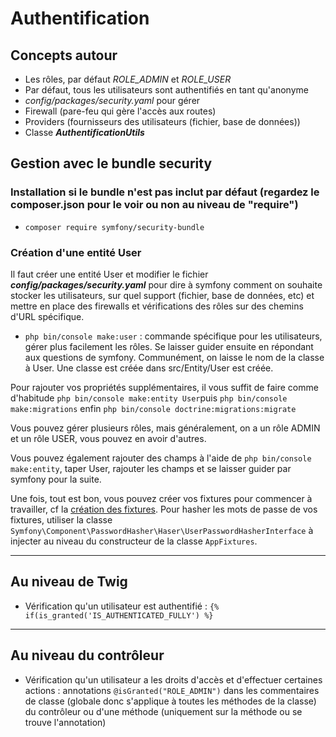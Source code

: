 
# Authentification

## Concepts autour

- Les rôles, par défaut *ROLE_ADMIN* et *ROLE_USER*
- Par défaut, tous les utilisateurs sont authentifiés en tant qu'anonyme
- *config/packages/security.yaml* pour gérer
- Firewall (pare-feu qui gère l'accès aux routes)
- Providers (fournisseurs des utilisateurs (fichier, base de données))
- Classe ***AuthentificationUtils***

## Gestion avec le bundle security

### Installation si le bundle n'est pas inclut par défaut (regardez le composer.json pour le voir ou non au niveau de "require")

- `composer require symfony/security-bundle`

### Création d'une entité User

Il faut créer une entité User et modifier le fichier ***config/packages/security.yaml*** pour dire à symfony comment on souhaite stocker les utilisateurs, sur quel support (fichier, base de données, etc) et mettre en place des firewalls et vérifications des rôles sur des chemins d'URL spécifique.

- `php bin/console make:user` : commande spécifique pour les utilisateurs, gérer plus facilement les rôles. Se laisser guider ensuite en répondant aux questions de symfony. Communément, on laisse le nom de la classe à User.
Une classe est créée dans src/Entity/User est créée.

Pour rajouter vos propriétés supplémentaires, il vous suffit de faire comme d'habitude `php bin/console make:entity User`puis `php bin/console make:migrations` enfin `php bin/console doctrine:migrations:migrate`

Vous pouvez gérer plusieurs rôles, mais généralement, on a un rôle ADMIN et un rôle USER, vous pouvez en avoir d'autres.

Vous pouvez également rajouter des champs à l'aide de `php bin/console make:entity`, taper User, rajouter les champs et se laisser guider par symfony pour la suite.

Une fois, tout est bon, vous pouvez créer vos fixtures pour commencer à travailler, cf la [création des fixtures](../doctrine/README.md).
Pour hasher les mots de passe de vos fixtures, utiliser la classe `Symfony\Component\PasswordHasher\Haser\UserPasswordHasherInterface` à injecter au niveau du constructeur de la classe `AppFixtures`.

---

## Au niveau de Twig

- Vérification qu'un utilisateur est authentifié : `{% if(is_granted('IS_AUTHENTICATED_FULLY') %}`

---

## Au niveau du contrôleur

- Vérification qu'un utilisateur a les droits d'accès et d'effectuer certaines actions : annotations `@isGranted("ROLE_ADMIN")` dans les commentaires de classe (globale donc s'applique à toutes les méthodes de la classe) du contrôleur ou d'une méthode (uniquement sur la méthode ou se trouve l'annotation)
